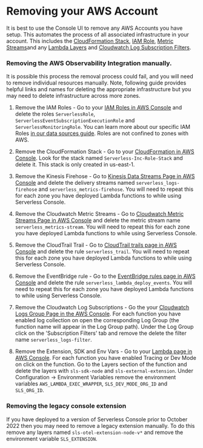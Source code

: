 <!--
title: Removing your AWS Account
menuText: Removing your AWS Account
description: Removing the AWS Observability Integration
menuOrder: 6
-->

# Removing your AWS Account
It is best to use the Console UI to remove any AWS Accounts you have setup. This automates the process of all associated infrastructure in your account. This includes the [CloudFormation Stack](../glossary.md#cloudformation-stack), [IAM Role](../glossary.md#iam-roles), [Metric Streams](../glossary.md#cloudwatch-metric-stream)and any [Lambda Layers](./glossary.md#lambda-layer) and [Cloudwatch Log Subscription Filters](../glossary.md#cloudwatch-subscriptions). 

### Removing the AWS Observability Integration manually.
It is possible this process the removal process could fail, and you will need to remove individual resources manually. Note, following guide provides helpful links and names for deleting the appropriate infrastructure but you may need to delete infrastructure across more zones. 

1. Remove the IAM Roles - Go to your [IAM Roles in AWS Console](https://us-east-1.console.aws.amazon.com/iamv2/home?region=us-east-1#/roles) and delete the roles `ServerlessRole`, `ServerlessEventSubscriptionExecutionRole` and `ServerlessMonitoringRole`. You can learn more about
our specific IAM Roles [in our data sources guide](./data-sources-and-roles.md#iam-roles). Roles are not confined to zones with AWS. 

1. Remove the CloudFormation Stack - Go to your [CloudFormation in AWS Console](https://us-east-1.console.aws.amazon.com/cloudformation/home?region=us-east-1#/stacks?filteringStatus=active&filteringText=&viewNested=true&hideStacks=false). Look for the stack named `Serverless-Inc-Role-Stack` and delete it. This stack is only created in us-east-1.

1. Remove the Kinesis Firehose - Go to [Kinesis Data Streams Page in AWS Console](https://us-east-1.console.aws.amazon.com/firehose/home?region=us-east-1#/streams) and delete the delivery streams named `serverless_logs-firehose` and `serverless_metrics-firehose`. You will need to repeat this for each zone you have deployed Lambda functions to while using Serverless Console. 

1. Remove the Cloudwatch Metric Streams - Go to [Cloudwatch Metric Streams Page in AWS Console](https://us-east-1.console.aws.amazon.com/cloudwatch/home?region=us-east-1#metric-streams:streamsList) and delete the metric stream name `serverless_metrics-stream`. You will need to repeat this for each zone you have deployed Lambda functions to while using Serverless Console. 

1. Remove the CloudTrail Trail - Go to [CloudTrail trails page in AWS Console](https://us-east-1.console.aws.amazon.com/cloudtrail/home?region=us-east-1#/trails) and delete the rule `serverless_trail`. You will need to repeat this for each zone you have deployed Lambda functions to while using Serverless Console. 

1. Remove the EventBridge rule - Go to the [EventBridge rules page in AWS Console](https://us-east-1.console.aws.amazon.com/events/home?region=us-east-1#/rules) and delete the rule `serverless_lambda_deploy_events`. You will need to repeat this for each zone you have deployed Lambda functions to while using Serverless Console. 

1. Remove the Cloudwatch Log Subscriptions - Go the your [Cloudwatch Logs Group Page in the AWS Console](https://us-east-1.console.aws.amazon.com/cloudwatch/home?region=us-east-1#logsV2:log-groups). For each function you have enabled log collection on open the corresponding Log Group (the function name will appear in the Log Group path). Under the Log Group click on the 'Subscription Filters' tab and remove the delete the filter name `serverless_logs-filter`.

1. Remove the Extension, SDK and Env Vars - Go to your [Lambda page in AWS Console](https://us-east-1.console.aws.amazon.com/lambda/home?region=us-east-1#/functions). For each function you have enabled Tracing or Dev Mode on click on the function. Go to the Layers section of the function and delete the layers with `sls-sdk-node` and `sls-external-extension`. Under Configuration -> Environment Variables remove the environment variables `AWS_LAMBDA_EXEC_WRAPPER`, `SLS_DEV_MODE_ORG_ID` and `SLS_ORG_ID`.

### Removing the legacy console extension
If you have deployed to a version of Serverless Console prior to October 2022 then you may need to remove a legacy extension manually. To do this remove any layers named `sls-otel-extension-node-v*` and remove the environment variable `SLS_EXTENSION`.

